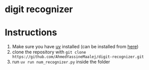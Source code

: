 # digit recognizer

# Instructions

1. Make sure you have [uv](https://docs.astral.sh/uv/) installed (can be installed from [here](https://docs.astral.sh/uv/getting-started/installation/))
2. clone the repository with `git clone https://github.com/AhmedYassineMaalej/digit-recognizer.git`
3. run `uv run num_recognizer.py` inside the folder
